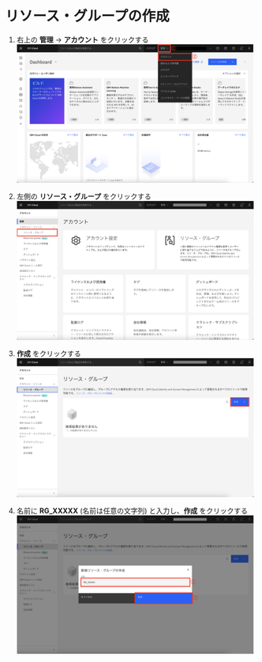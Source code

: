 # リソース・グループの作成

1. 右上の **管理** → **アカウント** をクリックする
![](./images/rg1.png) 

1. 左側の **リソース・グループ** をクリックする
![](./images/rg2.png) 

1. **作成** をクリックする
![](./images/rg3.png) 

1. 名前に **RG_XXXXX** (名前は任意の文字列) と入力し、**作成** をクリックする
![](./images/rg4.png)